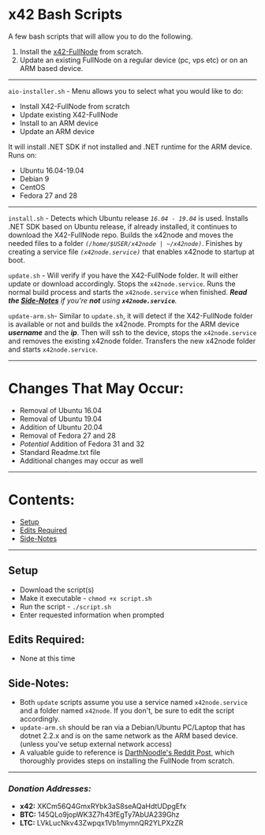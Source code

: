 # x42 Bash Scripts

A few bash scripts that will allow you to do the following.

1. Install the [x42-FullNode](https://github.com/x42protocol/X42-FullNode) from scratch.
2. Update an existing FullNode on a regular device (pc, vps etc) or on an ARM based device.
___

`aio-installer.sh` - Menu allows you to select what you would like to do:
   * Install X42-FullNode from scratch
   * Update existing X42-FullNode
   * Install to an ARM device
   * Update an ARM device

It will install .NET SDK if not installed and .NET runtime for the ARM device.
Runs on:
   * Ubuntu 16.04-19.04
   * Debian 9
   * CentOS
   * Fedora 27 and 28
___

`install.sh` - Detects which Ubuntu release *`16.04 - 19.04`* is used. Installs .NET SDK based on Ubuntu release, if already installed, it continues to download the X42-FullNode repo. Builds the x42node and moves the needed files to a folder *`(/home/$USER/x42node | ~/x42node)`*. Finishes by creating a service file *`(x42node.service)`* that enables x42node to startup at boot.

`update.sh` - Will verify if you have the X42-FullNode folder. It will either update or download accordingly. Stops the `x42node.service`. Runs the normal build process and starts the `x42node.service` when finished. *__Read the [Side-Notes](#side-notes)__ if you're __not__ using __`x42node.service`__.*

`update-arm.sh`- Similar to `update.sh`, it will detect if the X42-FullNode folder is available or not and builds the x42node. Prompts for the ARM device __*username*__ and the __*ip*__. Then will ssh to the device, stops the `x42node.service` and removes the existing x42node folder. Transfers the new x42node folder and starts `x42node.service`.
___
# Changes That May Occur:
  * Removal of Ubuntu 16.04
  * Removal of Ubuntu 19.04
  * Addition of Ubuntu 20.04
  * Removal of Fedora 27 and 28
  * *Potential* Addition of Fedora 31 and 32
  * Standard Readme.txt file
  * Additional changes may occur as well
___
# Contents:
   * [Setup](#setup)
   * [Edits Required](#edits-required)
   * [Side-Notes](#side-notes)
___

## Setup
  * Download the script(s)
  * Make it executable - `chmod +x script.sh`
  * Run the script - `./script.sh`
  * Enter requested information when prompted

## Edits Required:
* None at this time

## Side-Notes:
  * Both `update` scripts assume you use a service named `x42node.service` and a folder named `x42node`.
      If you don't, be sure to edit the script accordingly.
  * `update-arm.sh` should be ran via a Debian/Ubuntu PC/Laptop that has dotnet 2.2.x and is on the same network as the ARM based device. (unless you've setup external network access)
  * A valuable guide to reference is [DarthNoodle's Reddit Post](https://www.reddit.com/r/x42/comments/akp6lp/creating_a_headless_staking_node_on_ubuntu_1804/), which thoroughly provides steps on installing the FullNode from scratch.

---

### *Donation Addresses:*
  * **x42:** XKCm56Q4GmxRYbk3aS8seAQaHdtUDpgEfx
  * **BTC:** 145QLo9jopWK3Z7h43fEgTy7AbUA239Ghz
  * **LTC:** LVkLucNkv43Zwpqx1Vb1mymnQR2YLPXzZR
